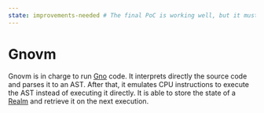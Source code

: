 ```yaml
---
state: improvements-needed # The final PoC is working well, but it must evolve performance-wise.
---
```


# Gnovm

Gnovm is in charge to run [Gno](.) code. It interprets directly the source code and parses it to an AST. After that, it emulates CPU instructions to execute the AST instead of executing it directly. It is able to store the state of a [Realm](./realm.md) and retrieve it on the next execution.